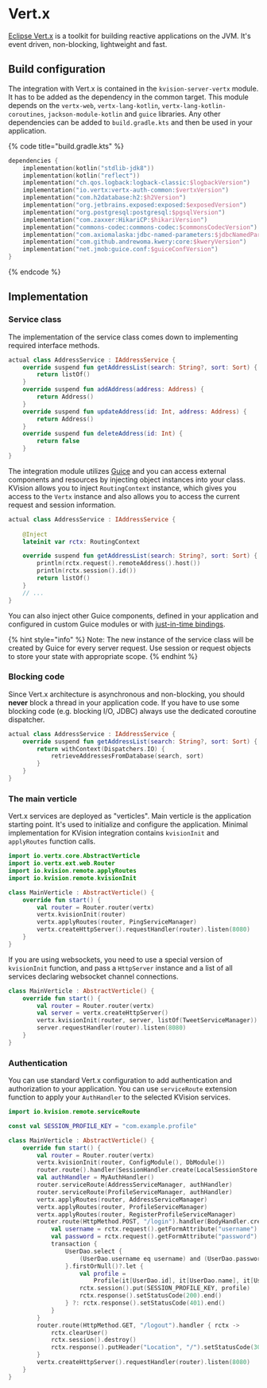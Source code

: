 # Vert.x

[Eclipse Vert.x](https://vertx.io) is a toolkit for building reactive applications on the JVM. It's event driven, non-blocking, lightweight and fast.

## Build configuration

The integration with Vert.x is contained in the `kvision-server-vertx` module. It has to be added as the dependency in the common target. This module depends on the `vertx-web`, `vertx-lang-kotlin`, `vertx-lang-kotlin-coroutines`, `jackson-module-kotlin` and `guice` libraries. Any other dependencies can be added to `build.gradle.kts` and then be used in your application.

{% code title="build.gradle.kts" %}
```kotlin
dependencies {
    implementation(kotlin("stdlib-jdk8"))
    implementation(kotlin("reflect"))
    implementation("ch.qos.logback:logback-classic:$logbackVersion")
    implementation("io.vertx:vertx-auth-common:$vertxVersion")
    implementation("com.h2database:h2:$h2Version")
    implementation("org.jetbrains.exposed:exposed:$exposedVersion")
    implementation("org.postgresql:postgresql:$pgsqlVersion")
    implementation("com.zaxxer:HikariCP:$hikariVersion")
    implementation("commons-codec:commons-codec:$commonsCodecVersion")
    implementation("com.axiomalaska:jdbc-named-parameters:$jdbcNamedParametersVersion")
    implementation("com.github.andrewoma.kwery:core:$kweryVersion")
    implementation("net.jmob:guice.conf:$guiceConfVersion")
}
```
{% endcode %}

## Implementation

### Service class

The implementation of the service class comes down to implementing required interface methods.

```kotlin
actual class AddressService : IAddressService {
    override suspend fun getAddressList(search: String?, sort: Sort) {
        return listOf()
    }
    override suspend fun addAddress(address: Address) {
        return Address()
    }
    override suspend fun updateAddress(id: Int, address: Address) {
        return Address()
    }
    override suspend fun deleteAddress(id: Int) {
        return false
    }
}
```

The integration module utilizes [Guice](https://github.com/google/guice) and you can access external components and resources by injecting object instances into your class. KVision allows you to inject `RoutingContext` instance, which gives you access to the `Vertx` instance and also allows you to access the current request and session information.

```kotlin
actual class AddressService : IAddressService {
    
    @Inject
    lateinit var rctx: RoutingContext

    override suspend fun getAddressList(search: String?, sort: Sort) {
        println(rctx.request().remoteAddress().host())
        println(rctx.session().id())
        return listOf()
    }
    // ...
}
```

You can also inject other Guice components, defined in your application and configured in custom Guice modules or with [just-in-time bindings](https://github.com/google/guice/wiki/JustInTimeBindings).

{% hint style="info" %}
Note: The new instance of the service class will be created by Guice for every server request. Use session or request objects to store your state with appropriate scope.
{% endhint %}

### **Blocking code**

Since Vert.x architecture is asynchronous and non-blocking, you should **never** block a thread in your application code. If you have to use some blocking code \(e.g. blocking I/O, JDBC\) always use the dedicated coroutine dispatcher.

```kotlin
actual class AddressService : IAddressService {
    override suspend fun getAddressList(search: String?, sort: Sort) {
        return withContext(Dispatchers.IO) {
            retrieveAddressesFromDatabase(search, sort)
        }
    }
}
```

### The main verticle

Vert.x services are deployed as "verticles". Main verticle is the application starting point. It's used to initialize and configure the application. Minimal implementation for KVision integration contains `kvisionInit` and `applyRoutes` function calls.

```kotlin
import io.vertx.core.AbstractVerticle
import io.vertx.ext.web.Router
import io.kvision.remote.applyRoutes
import io.kvision.remote.kvisionInit

class MainVerticle : AbstractVerticle() {
    override fun start() {
        val router = Router.router(vertx)
        vertx.kvisionInit(router)
        vertx.applyRoutes(router, PingServiceManager)
        vertx.createHttpServer().requestHandler(router).listen(8080)
    }
}
```

If you are using websockets, you need to use a special version of `kvisionInit` function, and pass a `HttpServer` instance and a list of all services declaring websocket channel connections.

```kotlin
class MainVerticle : AbstractVerticle() {
    override fun start() {
        val router = Router.router(vertx)
        val server = vertx.createHttpServer()
        vertx.kvisionInit(router, server, listOf(TweetServiceManager))
        server.requestHandler(router).listen(8080)
    }
}
```

### Authentication

You can use standard Vert.x configuration to add authentication and authorization to your application. You can use `serviceRoute` extension function to apply your `AuthHandler` to the selected KVision services.

```kotlin
import io.kvision.remote.serviceRoute

const val SESSION_PROFILE_KEY = "com.example.profile"

class MainVerticle : AbstractVerticle() {
    override fun start() {
        val router = Router.router(vertx)
        vertx.kvisionInit(router, ConfigModule(), DbModule())
        router.route().handler(SessionHandler.create(LocalSessionStore.create(vertx)))
        val authHandler = MyAuthHandler()
        router.serviceRoute(AddressServiceManager, authHandler)
        router.serviceRoute(ProfileServiceManager, authHandler)
        vertx.applyRoutes(router, AddressServiceManager)
        vertx.applyRoutes(router, ProfileServiceManager)
        vertx.applyRoutes(router, RegisterProfileServiceManager)
        router.route(HttpMethod.POST, "/login").handler(BodyHandler.create(false)).blockingHandler { rctx ->
            val username = rctx.request().getFormAttribute("username") ?: ""
            val password = rctx.request().getFormAttribute("password") ?: ""
            transaction {
                UserDao.select {
                    (UserDao.username eq username) and (UserDao.password eq DigestUtils.sha256Hex(password))
                }.firstOrNull()?.let {
                    val profile =
                        Profile(it[UserDao.id], it[UserDao.name], it[UserDao.username].toString(), null, null)
                    rctx.session().put(SESSION_PROFILE_KEY, profile)
                    rctx.response().setStatusCode(200).end()
                } ?: rctx.response().setStatusCode(401).end()
            }
        }
        router.route(HttpMethod.GET, "/logout").handler { rctx ->
            rctx.clearUser()
            rctx.session().destroy()
            rctx.response().putHeader("Location", "/").setStatusCode(302).end()
        }
        vertx.createHttpServer().requestHandler(router).listen(8080)
    }
}
```

